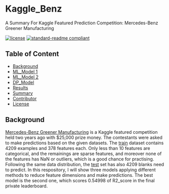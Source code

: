 # Kaggle_Benz
A Summary For Kaggle Featured Prediction Competition: Mercedes-Benz Greener Manufacturing


[![license](https://img.shields.io/github/license/:user/:repo.svg)](LICENSE)
[![standard-readme compliant](https://img.shields.io/badge/readme%20style-standard-brightgreen.svg?style=flat-square)](https://github.com/RichardLitt/standard-readme)

## Table of Content

- [Background](Background)
- [ML_Model 1]()
- [ML_Model 2]()
- [DP_Model]()
- [Results]()
- [Summary]()
- [Contributor]()
- [License]()

## Background
[Mercedes-Benz Greener Manufacturing](https://www.kaggle.com/c/mercedes-benz-greener-manufacturing/overview) is a Kaggle featured competition held two years ago with $25,000 prize money. The contestants were asked to make predictions based on the given datasets. The [train]() dataset contains 4209 examples and 378 features each. Only less than 10 features are categorical, and the remainings are sparse features, and moreover none of the features has NaN or outliers, which is a good chance for practising. Following the same data distribution, the [test]() set has also 4209 blanks need to predict. In this respository, I will show three models applying different methods to reduce feature dimensions and make predictions. The best model is the second one, which scores 0.54998 of R2_score in the final private leaderboard.

